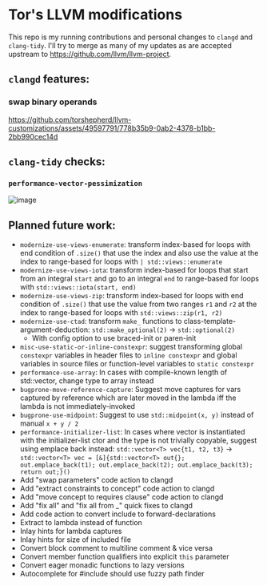 # Tor's LLVM modifications

This repo is my running contributions and personal changes to `clangd` and `clang-tidy`. I'll try to merge as many of my updates as are accepted upstream to https://github.com/llvm/llvm-project.

## `clangd` features:

### swap binary operands

https://github.com/torshepherd/llvm-customizations/assets/49597791/778b35b9-0ab2-4378-b1bb-2bb990cec14d

## `clang-tidy` checks:

### `performance-vector-pessimization`

![image](https://github.com/torshepherd/llvm-customizations/assets/49597791/a6792592-53d0-46eb-9769-e1509bacc4b0)

## Planned future work:

- `modernize-use-views-enumerate`: transform index-based for loops with end condition of `.size()` that use the index and also use the value at the index to range-based for loops with `| std::views::enumerate`
- `modernize-use-views-iota`: transform index-based for loops that start from an integral `start` and go to an integral `end` to range-based for loops with `std::views::iota(start, end)`
- `modernize-use-views-zip`: transform index-based for loops with end condition of `.size()` that use the value from two ranges `r1` and `r2` at the index to range-based for loops with `std::views::zip(r1, r2)`
- `modernize-use-ctad`: transform `make_` functions to class-template-argument-deduction: `std::make_optional(2)` -> `std::optional(2)`
  - With config option to use braced-init or paren-init
- `misc-use-static-or-inline-constexpr`: suggest transforming global `constexpr` variables in header files to `inline constexpr` and global variables in source files or function-level variables to `static constexpr`
- `performance-use-array`: In cases with compile-known length of std::vector, change type to array instead
- `bugprone-move-reference-capture`: Suggest move captures for vars captured by reference which are later moved in the lambda iff the lambda is not immediately-invoked
- `bugprone-use-midpoint`: Suggest to use `std::midpoint(x, y)` instead of manual `x + y / 2`
- `performance-initializer-list`: In cases where vector is instantiated with the initializer-list ctor and the type is not trivially copyable, suggest using emplace back instead: `std::vector<T> vec{t1, t2, t3}` -> `std::vector<T> vec = [&]{std::vector<T> out{}; out.emplace_back(t1); out.emplace_back(t2); out.emplace_back(t3); return out;}()`
- Add "swap parameters" code action to clangd
- Add "extract constraints to concept" code action to clangd
- Add "move concept to requires clause" code action to clangd
- Add "fix all" and "fix all from _" quick fixes to clangd
- Add code action to convert include to forward-declarations
- Extract to lambda instead of function
- Inlay hints for lambda captures
- Inlay hints for size of included file
- Convert block comment to multiline comment & vice versa
- Convert member function qualifiers into explicit `this` parameter
- Convert eager monadic functions to lazy versions
- Autocomplete for #include should use fuzzy path finder
